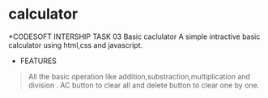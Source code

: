 # calculator
*CODESOFT INTERSHIP TASK 03
Basic caclulator
A simple intractive basic calculator using html,css and javascript.
* FEATURES
>All the basic operation like addition,substraction,multiplication and division .
>AC button to clear all and delete button to clear one by one.
